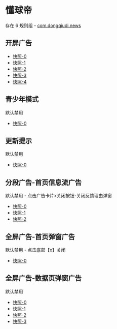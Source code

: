 # 懂球帝

存在 6 规则组 - [com.dongqiudi.news](/src/apps/com.dongqiudi.news.ts)

## 开屏广告

- [快照-0](https://i.gkd.li/import/12620568)
- [快照-1](https://i.gkd.li/import/12620577)
- [快照-2](https://i.gkd.li/import/12621997)
- [快照-3](https://i.gkd.li/import/12620583)
- [快照-4](https://i.gkd.li/import/12621953)

## 青少年模式

默认禁用

- [快照-0](https://i.gkd.li/import/12621980)

## 更新提示

默认禁用

- [快照-0](https://i.gkd.li/import/12620586)

## 分段广告-首页信息流广告

默认禁用 - 点击广告卡片x关闭按钮-关闭反馈理由弹窗

- [快照-0](https://i.gkd.li/import/12620656)
- [快照-1](https://i.gkd.li/import/12620654)
- [快照-2](https://i.gkd.li/import/12620788)

## 全屏广告-首页弹窗广告

默认禁用 - 点击底部【x】关闭

- [快照-0](https://i.gkd.li/import/13260467)

## 全屏广告-数据页弹窗广告

默认禁用

- [快照-0](https://i.gkd.li/import/13626900)
- [快照-1](https://i.gkd.li/import/13627105)
- [快照-2](https://i.gkd.li/import/13627106)
- [快照-3](https://i.gkd.li/import/12620588)
